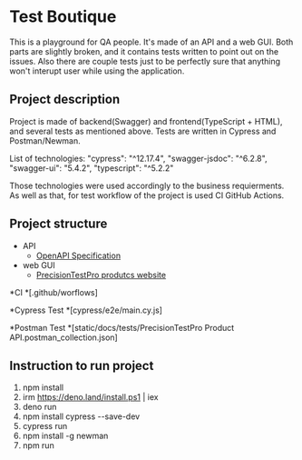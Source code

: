 # Test Boutique

This is a playground for QA people. It's made of an API and a web GUI. Both parts are slightly broken, and it contains tests written to point out on the issues. Also there are couple tests just to be perfectly sure that anything won't interupt user while using the application.

## Project description

Project is made of backend(Swagger) and frontend(TypeScript + HTML), and several tests as mentioned above. Tests are written in Cypress and Postman/Newman.

List of technologies:
    "cypress": "^12.17.4",
    "swagger-jsdoc": "^6.2.8",
    "swagger-ui": "5.4.2",
    "typescript": "^5.2.2"

Those technologies were used accordingly to the business requierments.
As well as that, for test workflow of the project is used CI GitHub Actions.

## Project structure

* API
    * [OpenAPI Specification](https://testboutique-precisiontest.deno.dev/static/docs/)
* web GUI
    * [PrecisionTestPro produtcs website](https://testboutique-precisiontest.deno.dev/static/shop/)

*CI
    *[.github/worflows]

*Cypress Test
    *[cypress/e2e/main.cy.js]

*Postman Test
    *[static/docs/tests/PrecisionTestPro Product API.postman_collection.json]


## Instruction to run project

1. npm install
2. irm https://deno.land/install.ps1 | iex
3. deno run
4. npm install cypress --save-dev
5. cypress run
6. npm install -g newman 
7. npm run
 